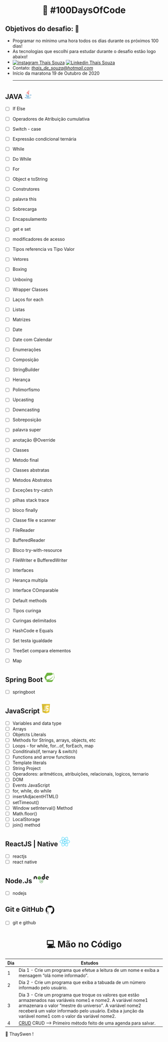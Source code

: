 <h1 align="center">
   🚀 #100DaysOfCode
</h1>

## Objetivos do desafio: 🎯 

- Programar no mínimo uma hora todos os dias durante os próximos 100 dias!
- As tecnologias que escolhi para estudar durante o desafio estão logo abaixo!
- <a href="https://www.instagram.com/thayswen/" target="_blank"><img align="center" src="https://cdn.jsdelivr.net/npm/simple-icons@3.0.1/icons/instagram.svg" alt="instagram Thaís Souza" height="20" width="20" /></a> <a href="https://www.linkedin.com/in/thayswen/" target="_blank"><img align="center" src="https://cdn.jsdelivr.net/npm/simple-icons@3.0.1/icons/linkedin.svg" alt="Linkedin Thaís Souza" height="20" width="20" /></a> 
- Contato:  *thais_de_souza@hotmail.com* <br>
- Início da maratona 19 de Outubro de 2020 <hr>

## JAVA <img src="https://github.com/thayswen/100daysofcodes/blob/master/img_readme/java.png"  height="30"/> 

- [ ] If Else
- [ ] Operadores de Atribuição cumulativa
- [ ] Switch - case
- [ ] Expressão condicional ternária
- [ ] While
- [ ] Do While
- [ ] For
- [ ] Object e toString
- [ ] Construtores
- [ ] palavra this
- [ ] Sobrecarga
- [ ] Encapsulamento
- [ ] get e set
- [ ] modificadores de acesso
- [ ] Tipos referencia vs Tipo Valor
- [ ] Vetores
- [ ] Boxing
- [ ] Unboxing
- [ ] Wrapper Classes
- [ ] Laços for each
- [ ] Listas
- [ ] Matrizes
- [ ] Date
- [ ] Date com Calendar
- [ ] Enumerações
- [ ] Composição
- [ ] StringBuilder
- [ ] Herança
- [ ] Polimorfismo
- [ ] Upcasting
- [ ] Downcasting
- [ ] Sobreposição
- [ ] palavra super
- [ ] anotação @Override
- [ ] Classes
- [ ] Metodo final
- [ ] Classes abstratas
- [ ] Metodos Abstratos
- [ ] Exceções try-catch
- [ ] pilhas stack trace
- [ ] bloco finally
- [ ] Classe file e scanner
- [ ] FileReader
- [ ] BufferedReader
- [ ] Bloco try-with-resource
- [ ] FileWriter e BufferedWriter
- [ ] Interfaces
- [ ] Herança multipla
- [ ] Interface COmparable
- [ ] Default methods
- [ ] Tipos curinga
- [ ] Curingas delimitados
- [ ] HashCode e Equals
- [ ] Set testa igualdade
- [ ] TreeSet compara elementos
- [ ] Map 


## Spring Boot <img src="https://github.com/thayswen/100daysofcodes/blob/master/img_readme/springboot.png"  height="30"/> 
- [ ] springboot

## JavaScript <img src="https://github.com/thayswen/100daysofcodes/blob/master/img_readme/js.png"  height="30"/> 

- [ ] Variables and data type
- [ ] Arrays
- [ ] Objetcts Literals
- [ ] Methods for Strings, arrays, objects, etc
- [ ] Loops - for while, for...of, forEach, map
- [ ] Conditinals(if, ternary & switch)
- [ ] Functions and arrow functions
- [ ] Template literals
- [ ] String Project
- [ ] Operadores: aritméticos, atribuições, relacionais, logicos, ternario
- [ ] DOM
- [ ] Events JavaScript
- [ ] for, while, do while
- [ ] insertAdjacentHTML()
- [ ] setTimeout()
- [ ] Window setInterval() Method
- [ ] Math.floor()
- [ ] LocalStorage
- [ ] join() method

## ReactJS | Native <img src="https://github.com/thayswen/100daysofcodes/blob/master/img_readme/reactnative.png" alt="ReactJS e Native"  height="30"/> 
- [ ] reactjs
- [ ] react native

## Node.Js <img src="https://github.com/thayswen/100daysofcodes/blob/master/img_readme/nodejs.png" alt="Node.Js"  height="30"/> 
- [ ] nodejs

## Git e GitHub <img align="center" src="https://github.com/thayswen/100daysofcodes/blob/master/img_readme/github.webp" alt="git e github" height="30"/>  
- [ ] git e github

 <h1 align="center">
   💻  Mão no Código 
</h1> 

|Dia|Estudos|
| -------- | ----------------- |
| 1 | Dia 1 - Crie um programa que efetue a leitura de um nome e exiba a mensagem “olá nome informado“. |  |  
| 2 | Dia 2 - Crie um programa que exiba a tabuada de um número informado pelo usuário. |  |  
| 3 | Dia 3 - Crie um programa que troque os valores que estão armazenados nas variáveis nome1 e nome2. A variável nome1 armazenara o valor “mestre do universo”. A variável nome2 receberá um valor informado pelo usuário. Exiba a junção da variável nome1 com o valor da variável nome2. |  |  
| 4 | <a href="https://github.com/thayswen/crudJava/tree/master/cruds/">CRUD</a> CRUD --> Primeiro método feito de uma agenda para salvar.|

 🦄 ThaySwen !
